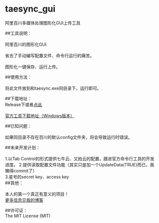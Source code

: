# taesync_gui
阿里百川多媒体处理图形化GUI上传工具

##工具说明：<br>  
阿里百川的图形化GUI<br>  
省去了手动编写配置文件、命令行运行的痛苦。<br>  
图形化一键保存、运行上传。<br>  

##使用方法：<br>  
将此文件放到和taesync.exe同目录下，运行即可。<br>  

##下载地址：<br>
Release下或者<a href="http://7xljcn.com1.z0.glb.clouddn.com/taesync's%20gui.exe">点此</a><br>  
<a href="http://imagedemo.file.alimmdn.com/doc/%E6%90%AC%E5%AE%B6%E5%B7%A5%E5%85%B7/windows-x64.zip?spm=0.0.0.0.dOFzh6&t">官方工具下载地址（Windows版本）</a><br>

##已知问题：<br>  
如果同目录不存在百川的默认config文件夹，将会导致运行时错误。<br>  

##未来开发计划：<br>  
1.以Tab Control的形式提供七牛云、又拍云的配置，跟进官方命令行工具的开发进度。
2.提供读取配置文件功能（其实只是加一个UpdateData(TRUE)而已，我懒得commit了）<br> 
3.星号的secret key、access key<br>
##其他：<br>  
本人的第一个真正有意义的项目！<br>
<a href="https://www.bennythink.com/taesync-gui.html">更多信息见我的博客</a><br>  

##许可证：<br> 
The MIT License (MIT)
